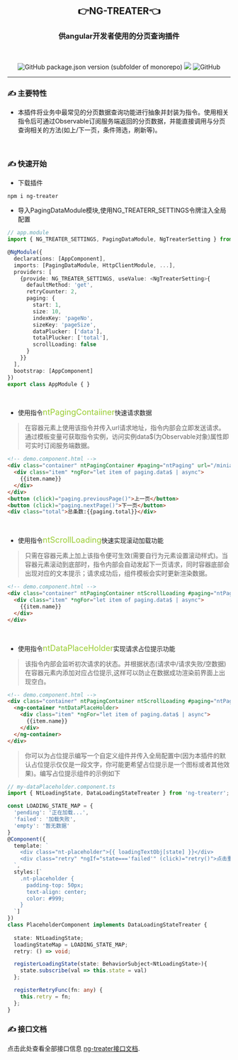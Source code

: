 ## <div align="center">👉NG-TREATER👈</div>
### <div align="center">供angular开发者使用的分页查询插件</div>

<br>

<div align="center">

![GitHub package.json version (subfolder of monorepo)](https://img.shields.io/github/package-json/v/velley/ng-treater?filename=projects%2Fng-treater%2Fpackage.json)
![](https://img.shields.io/badge/angular-v12.x-green.svg)
![GitHub](https://img.shields.io/github/license/velley/ng-treater)


</div>

----

### ✍ 主要特性
- 本插件将业务中最常见的分页数据查询功能进行抽象并封装为指令。使用相关指令后可通过Observable订阅服务端返回的分页数据，并能直接调用与分页查询相关的方法(如上/下一页，条件筛选，刷新等)。

<br>

### ✍ 快速开始
- 下载插件
```
npm i ng-treater
```
- 导入PagingDataModule模块,使用NG_TREATERR_SETTINGS令牌注入全局配置
```ts
// app.module
import { NG_TREATER_SETTINGS, PagingDataModule, NgTreaterSetting } from 'ng-treater';

@NgModule({
  declarations: [AppComponent],
  imports: [PagingDataModule, HttpClientModule, ...],
  providers: [
    {provide: NG_TREATER_SETTINGS, useValue: <NgTreaterSetting>{
      defaultMethod: 'get',
      retryCounter: 2,
      paging: {
        start: 1,
        size: 10,
        indexKey: 'pageNo',
        sizeKey: 'pageSize',
        dataPlucker: ['data'],
        totalPlucker: ['total'],
        scrollLoading: false
      }
    }}
  ],
  bootstrap: [AppComponent]
})
export class AppModule { }
```

<br>

- 使用指令<font color="yellowgreen" size="4">ntPagingContaiiner</font>快速请求数据
> 在容器元素上使用该指令并传入url请求地址，指令内部会立即发送请求。通过模板变量可获取指令实例，访问实例data$(为Observable对象)属性即可实时订阅服务端数据。
```html
<!-- demo.component.html -->
<div class="container" ntPagingContainer #paging="ntPaging" url="/miniapp/queryOrganization">  
  <div class="item" *ngFor="let item of paging.data$ | async">
    {{item.name}}
  </div>      
</div>
<button (click)="paging.previousPage()">上一页</button>
<button (click)="paging.nextPage()">下一页</button>
<div class="total">总条数:{{paging.total}}</div>
```


<br>

- 使用指令<font color="yellowgreen" size="4">ntScrollLoading</font>快速实现滚动加载功能
> 只需在容器元素上加上该指令便可生效(需要自行为元素设置滚动样式)。当容器元素滚动到底部时，指令内部会自动发起下一页请求，同时容器底部会出现对应的文本提示；请求成功后，组件模板会实时更新渲染数据。
```html
<!-- demo.component.html -->
<div class="container" ntPagingContainer ntScrollLoading #paging="ntPaging" url="/miniapp/queryOrganization">  
  <div class="item" *ngFor="let item of paging.data$ | async">
    {{item.name}}
  </div>      
</div>
```

<br>

- 使用指令<font color="yellowgreen" size="4">ntDataPlaceHolder</font>实现请求占位提示功能
> 该指令内部会监听初次请求的状态。并根据状态(请求中/请求失败/空数据)在容器元素内添加对应占位提示,这样可以防止在数据成功渲染前界面上出现空白。
```html
<!-- demo.component.html -->
<div class="container" ntPagingContainer ntScrollLoading #paging="ntPaging" url="/miniapp/queryOrganization">  
  <ng-container *ntDataPlaceHolder>
    <div class="item" *ngFor="let item of paging.data$ | async">
      {{item.name}}
    </div>
  </ng-container>     
</div>
```

> 你可以为占位提示编写一个自定义组件并传入全局配置中(因为本插件的默认占位提示仅仅是一段文字，你可能更希望占位提示是一个图标或者其他效果)。编写占位提示组件的示例如下
```ts
// my-dataPlaceholder.component.ts
import { NtLoadingState, DataLoadingStateTreater } from 'ng-treaterr';

const LOADING_STATE_MAP = {
  'pending': '正在加载...',
  'failed': '加载失败',
  'empty': '暂无数据'
}
@Component({
  template: `    
    <div class="nt-placeholder">{{ loadingTextObj[state] }}</div>   
    <div class="retry" *ngIf="state==='failed'" (click)="retry()">点击重试</div> 
  `,
  styles:[`
    .nt-placeholder {
      padding-top: 50px;
      text-align: center;
      color: #999;
    }
  `]
})
class PlaceholderComponent implements DataLoadingStateTreater {
  
  state: NtLoadingState;
  loadingStateMap = LOADING_STATE_MAP;
  retry: () => void;

  registerLoadingState(state: BehaviorSubject<NtLoadingState>){
    state.subscribe(val => this.state = val)
  };

  registerRetryFunc(fn: any) {
    this.retry = fn;
  };
}
```

### ✍ 接口文档
点击此处查看全部接口信息 [ng-treater接口文档](./projects/ng-treater/README.md).
